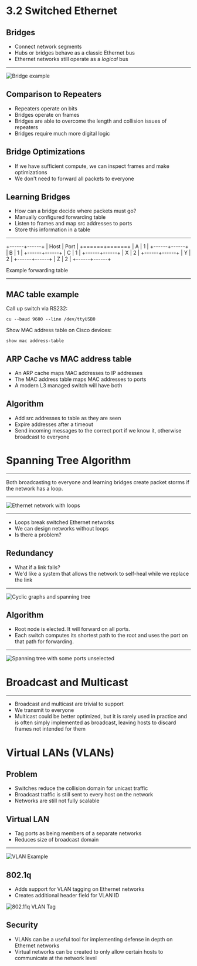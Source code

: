 3.2 Switched Ethernet
=====================

Bridges
-------

- Connect network segments
- Hubs or bridges behave as a classic Ethernet bus
- Ethernet networks still operate as a *logical* bus

---

![Bridge example](https://book.systemsapproach.org/_images/f03-09-9780123850591.png)

Comparison to Repeaters
-----------------------

- Repeaters operate on bits
- Bridges operate on frames
- Bridges are able to overcome the length and collision issues of repeaters
- Bridges require much more digital logic

Bridge Optimizations
--------------------

- If we have sufficient compute, we can inspect frames and make optimizations
- We don't need to forward all packets to everyone

Learning Bridges
----------------

- How can a bridge decide where packets must go?
- Manually configured forwarding table
- Listen to frames and map src addresses to ports
- Store this information in a table

---

+------+------+
| Host | Port |
+======+======+
| A    | 1    |
+------+------+
| B    | 1    |
+------+------+
| C    | 1    |
+------+------+
| X    | 2    |
+------+------+
| Y    | 2    |
+------+------+
| Z    | 2    |
+------+------+

Example forwarding table

---

MAC table example
-----------------

Call up switch via RS232:

`cu --baud 9600 --line /dev/ttyUSB0`

Show MAC address table on Cisco devices:

`show mac address-table`

ARP Cache vs MAC address table
------------------------------

- An ARP cache maps MAC addresses to IP addresses
- The MAC address table maps MAC addresses to ports
- A modern L3 managed switch will have both

Algorithm
---------

- Add src addresses to table as they are seen
- Expire addresses after a timeout
- Send incoming messages to the correct port if we know it, otherwise broadcast to everyone

Spanning Tree Algorithm
=======================

---

Both broadcasting to everyone and learning bridges create packet storms if the network has a loop.

---

![Ethernet network with loops](https://book.systemsapproach.org/_images/Slide5.png)

---

- Loops break switched Ethernet networks
- We can design networks without loops
- Is there a problem?

Redundancy
----------

- What if a link fails?
- We'd like a system that allows the network to self-heal while we replace the link

---

![Cyclic graphs and spanning tree](https://book.systemsapproach.org/_images/f03-11-9780123850591.png)

Algorithm
---------

- Root node is elected. It will forward on all ports.
- Each switch computes its shortest path to the root and uses the port on that path for forwarding.

---

![Spanning tree with some ports unselected](https://book.systemsapproach.org/_images/Slide6.png)

Broadcast and Multicast
=======================

---

- Broadcast and multicast are trivial to support 
- We transmit to everyone
- Multicast could be better optimized, but it is rarely used in practice and is often simply implemented as broadcast, leaving hosts to discard frames not intended for them

Virtual LANs (VLANs)
====================

Problem
-------

- Switches reduce the collision domain for unicast traffic
- Broadcast traffic is still sent to every host on the network
- Networks are still not fully scalable

Virtual LAN
-----------

- Tag ports as being members of a separate networks
- Reduces size of broadcast domain

---

![VLAN Example](https://book.systemsapproach.org/_images/Slide7.png)

802.1q
------

- Adds support for VLAN tagging on Ethernet networks
- Creates additional header field for VLAN ID

![802.11q VLAN Tag](https://book.systemsapproach.org/_images/Slide42.png)

Security
--------

- VLANs can be a useful tool for implementing defense in depth on Ethernet networks
- Virtual networks can be created to only allow certain hosts to communicate at the network level
